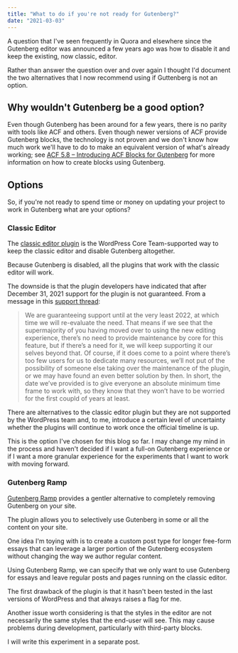 ```yaml
---
title: "What to do if you're not ready for Gutenberg?"
date: "2021-03-03"
---
```


A question that I've seen frequently in Quora and elsewhere since the Gutenberg editor was announced a few years ago was how to disable it and keep the existing, now classic, editor.

Rather than answer the question over and over again I thought I'd document the two alternatives that I now recommend using if Guttenberg is not an option.

## Why wouldn't Gutenberg be a good option?

Even though Gutenberg has been around for a few years, there is no parity with tools like ACF and others. Even though newer versions of ACF provide Gutenberg blocks, the technology is not proven and we don't know how much work we'll have to do to make an equivalent version of what's already working; see [ACF 5.8 – Introducing ACF Blocks for Gutenberg](https://www.advancedcustomfields.com/blog/acf-5-8-introducing-acf-blocks-for-gutenberg/) for more information on how to create blocks using Gutenberg.

## Options

So, if you're not ready to spend time or money on updating your project to work in Gutenberg what are your options?

### Classic Editor

The [classic editor plugin](https://wordpress.org/plugins/classic-editor/) is the WordPress Core Team-supported way to keep the classic editor and disable Gutenberg altogether.

Because Gutenberg is disabled, all the plugins that work with the classic editor will work.

The downside is that the plugin developers have indicated that after December 31, 2021 support for the plugin is not guaranteed. From a message in this [support thread](https://wordpress.org/support/topic/the-classic-editor-plugin-will-be-officially-supported-until-december-31-2021/):

> We are guaranteeing support until at the very least 2022, at which time we will re-evaluate the need. That means if we see that the supermajority of you having moved over to using the new editing experience, there’s no need to provide maintenance by core for this feature, but if there’s a need for it, we will keep supporting it our selves beyond that. Of course, if it does come to a point where there’s too few users for us to dedicate many resources, we’ll not put of the possibility of someone else taking over the maintenance of the plugin, or we may have found an even better solution by then. In short, the date we’ve provided is to give everyone an absolute minimum time frame to work with, so they know that they won’t have to be worried for the first coupld of years at least.

There are alternatives to the classic editor plugin but they are not supported by the WordPress team and, to me, introduce a certain level of uncertainty whether the plugins will continue to work once the official timeline is up.

This is the option I've chosen for this blog so far. I may change my mind in the process and haven't decided if I want a full-on Gutenberg experience or if I want a more granular experience for the experiments that I want to work with moving forward.

### Gutenberg Ramp

[Gutenberg Ramp](https://wordpress.org/plugins/gutenberg-ramp/) provides a gentler alternative to completely removing Gutenberg on your site.

The plugin allows you to selectively use Gutenberg in some or all the content on your site.

One idea I'm toying with is to create a custom post type for longer free-form essays that can leverage a larger portion of the Gutenberg ecosystem without changing the way we author regular content.

Using Gutenberg Ramp, we can specify that we only want to use Gutenberg for essays and leave regular posts and pages running on the classic editor.

The first drawback of the plugin is that it hasn't been tested in the last versions of WordPress and that always raises a flag for me.

Another issue worth considering is that the styles in the editor are not necessarily the same styles that the end-user will see. This may cause problems during development, particularly with third-party blocks.

I will write this experiment in a separate post.
